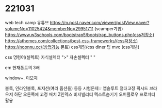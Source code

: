 # 221031
web tech camp 유튜브
https://m.post.naver.com/viewer/postView.naver?volumeNo=11025424&memberNo=29951711 (scamper기법)
https://www.w3schools.com/bootstrap5/bootstrap_buttons.php(css저장소)
https://athemes.com/collections/best-css-frameworks/(css저장소)
https://noonnu.cc/(상업가능 폰트)
css게임/css diner 답
mvc (css개념)

css 명령어(셀렉트)
자식셀렉터 ">"
자손셀렉터 " "

em 현재폰트의 3배

window+. 이모지

블록, 인라인블록, 포지션(여러 옵션들) 등등 시험문제💡
앱솔루트 절대고정
픽시드 브라우저 하단 오른쪽에 고정 배치
Z인덱스
비지빌리티 텍스트숨기기
오버플로우 프로퍼티 활용
